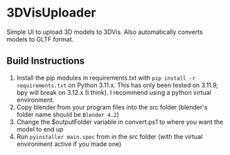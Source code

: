 # 3DVisUploader
Simple UI to upload 3D models to 3DVis.
Also automatically converts models to GLTF format.

## Build Instructions

1. Install the pip modules in requirements.txt with `pip install -r requirements.txt` on Python 3.11.x. This has only been tested on 3.11.9, bpy will break on 3.12.x (I think). I recommend using a python virtual environment.
2. Copy blender from your program files into the src folder (blender's folder name should be `Blender 4.2`)
3. Change the $outputFolder variable in convert.ps1 to where you want the model to end up
4. Run `pyinstaller main.spec` from in the src folder (with the virtual environment active if you made one)